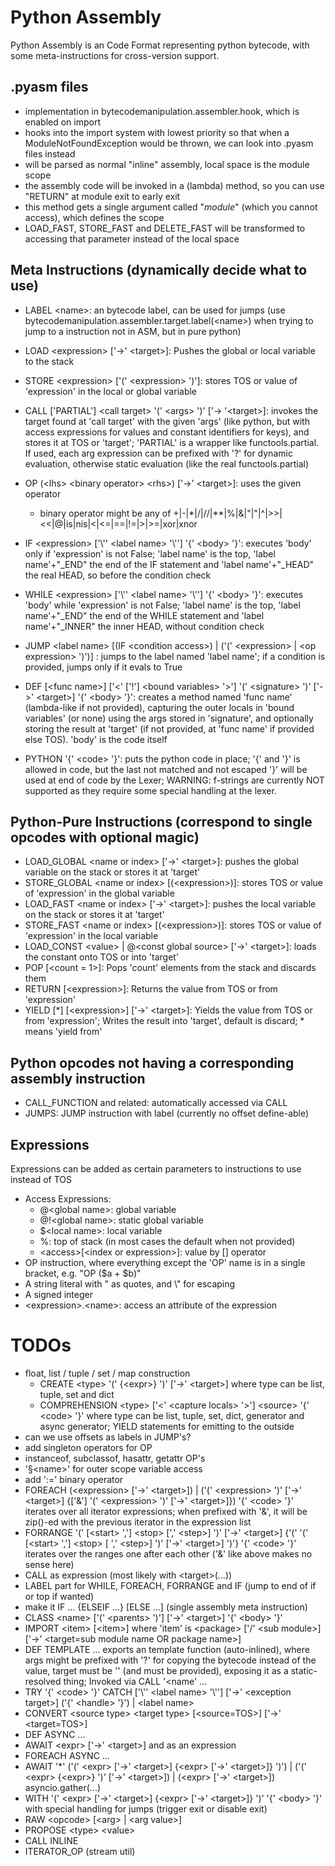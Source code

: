 
# Python Assembly

Python Assembly is an Code Format representing python bytecode, with some meta-instructions
for cross-version support.

## .pyasm files

- implementation in bytecodemanipulation.assembler.hook, which is enabled on import
- hooks into the import system with lowest priority so that when a ModuleNotFoundException would be thrown,
  we can look into .pyasm files instead
- will be parsed as normal "inline" assembly, local space is the module scope
- the assembly code will be invoked in a (lambda) method, so you can use "RETURN" at module exit to early exit
- this method gets a single argument called "$module$" (which you cannot access), which defines the scope
- LOAD_FAST, STORE_FAST and DELETE_FAST will be transformed to accessing that parameter instead of the local space

## Meta Instructions (dynamically decide what to use)

* LABEL \<name>: an bytecode label, can be used for jumps (use bytecodemanipulation.assembler.target.label(\<name>) when trying to jump to a instruction not in ASM, but in pure python)

* LOAD \<expression> \['->' \<target>]: Pushes the global or local variable to the stack
* STORE \<expression> \['(' \<expression> ')']: stores TOS or value of 'expression' in the local or global variable
* CALL \['PARTIAL'] \<call target> '(' \<args> ')' \['-> '\<target>]: invokes the target found at 'call target' with the given 'args'
  (like python, but with access expressions for values and constant identifiers for keys), and stores it at TOS or 'target';
  'PARTIAL' is a wrapper like functools.partial. If used, each arg expression can be prefixed with '?' for dynamic evaluation, otherwise static evaluation (like the real functools.partial)
* OP (\<lhs> \<binary operator> \<rhs>) \['->' \<target>]: uses the given operator
  * binary operator might be any of +|-|*|/|//|**|%|&|"|"|^|>>|<<|@|is|nis|<|<=|==|!=|>|>=|xor|xnor
* IF \<expression> \['\\'' \<label name> '\\''] '{' \<body> '}': executes 'body' only if 'expression' is not False; 'label name' is the top, 'label name'+"_END" the end of the IF statement and 'label name'+"_HEAD" the real HEAD, so before the condition check
* WHILE \<expression> \['\\'' \<label name> '\\''] '{' \<body> '}': executes 'body' while 'expression' is not False; 'label name' is the top, 'label name'+"_END" the end of the WHILE statement and 'label name'+"_INNER" the inner HEAD, without condition check
* JUMP \<label name> \[(IF \<condition access>) | ('(' \<expression> | \<op expression> ')')] : jumps to the label named 'label name'; if a condition is provided, jumps only if it evals to True
* DEF \[\<func name>] \['<' \['!'] \<bound variables\> '>'] '(' \<signature> ')' \['->' \<target>] '{' \<body> '}': creates a method named 'func name' (lambda-like if not provided), capturing the outer locals in 'bound variables' (or none)
  using the args stored in 'signature', and optionally storing the result at 'target' (if not provided, at 'func name' if provided else TOS). 'body' is the code itself
* PYTHON '{' \<code> '}': puts the python code in place; '{' and '}' is allowed in code, but the last not matched and not escaped '}' will be used at end of code by the Lexer; WARNING: f-strings are currently NOT supported as they require
  some special handling at the lexer.

## Python-Pure Instructions (correspond to single opcodes with optional magic)

* LOAD_GLOBAL \<name or index> \['->' \<target>]: pushes the global variable on the stack or stores it at 'target'
* STORE_GLOBAL \<name or index> \[(\<expression>)]: stores TOS or value of 'expression' in the global variable
* LOAD_FAST \<name or index> \['->' \<target>]: pushes the local variable on the stack or stores it at 'target'
* STORE_FAST \<name or index> \[(\<expression>)]: stores TOS or value of 'expression' in the local variable
* LOAD_CONST \<value> | @\<const global source> \['->' \<target>]: loads the constant onto TOS or into 'target'
* POP \[\<count = 1>]: Pops 'count' elements from the stack and discards them
* RETURN \[\<expression>]: Returns the value from TOS or from 'expression'
* YIELD \[*] \[\<expression>] \['->' \<target>]: Yields the value from TOS or from 'expression'; Writes the result into 'target', default is discard; * means 'yield from'

## Python opcodes not having a corresponding assembly instruction

* CALL_FUNCTION and related: automatically accessed via CALL
* JUMPS: JUMP instruction with label (currently no offset define-able)

## Expressions

Expressions can be added as certain parameters to instructions to use instead of TOS

- Access Expressions:
  - @\<global name>: global variable
  - @!\<global name>: static global variable
  - $\<local name>: local variable
  - %: top of stack (in most cases the default when not provided)
  - \<access>\[\<index or expression>]: value by \[] operator
- OP instruction, where everything except the 'OP' name is in a single bracket, e.g. "OP ($a + $b)"
- A string literal with " as quotes, and \\" for escaping
- A signed integer
- \<expression>.\<name>: access an attribute of the expression


# TODOs
- float, list / tuple / set / map construction
  - CREATE \<type> '(' {\<expr>} ')' \['->' \<target>] where type can be list, tuple, set and dict
  - COMPREHENSION \<type> \['\<' \<capture locals> '>'] \<source> '{' \<code> '}' where type can be list, tuple, set, dict, generator and async generator; YIELD statements for emitting to the outside
- can we use offsets as labels in JUMP's?
- add singleton operators for OP
- instanceof, subclassof, hasattr, getattr OP's
- '§\<name>' for outer scope variable access
- add ':=' binary operator
- FOREACH (\<expression> \['->' \<target>]) | ('(' \<expression> ')' \['->' \<target>] {\['&'] '(' \<expression> ')' \['->' \<target>]}) '{' \<code> '}' iterates over all iterator expressions; when prefixed with '&', it will be zip()-ed with the previous iterator in the expression list
- FORRANGE '(' \[\<start> ','] \<stop> \[',' \<step>] ')' \['->' \<target>] {'(' '(' \[\<start> ','] \<stop> \[ ',' \<step>] ')' \['->' \<target>] ')'} '{' \<code> '}' iterates over the ranges one after each other ('&' like above makes no sense here)
- CALL as expression (most likely with \<target>(...))
- LABEL part for WHILE, FOREACH, FORRANGE and IF (jump to end of if or top if wanted)
- make it IF ... {ELSEIF ...} \[ELSE ...] (single assembly meta instruction)
- CLASS \<name> \['(' \<parents> ')'] \['->' \<target>] '{' \<body> '}'
- IMPORT \<item> \[\<item>] where 'item' is \<package> \['/' \<sub module>] \['->' \<target=sub module name OR package name>]
- DEF TEMPLATE ... exports an template function (auto-inlined), where args might be prefixed with '?' for copying the bytecode instead of the value,
  target must be '<name>' (and must be provided), exposing it as a static-resolved thing; Invoked via CALL '<name' ...
- TRY '{' \<code> '}' CATCH \['\\'' \<label name> '\\''] \['->' \<exception target>] ('{' \<handle> '}') | \<label name>
- CONVERT \<source type> \<target type> \[\<source=TOS>] \['->' \<target=TOS>]
- DEF ASYNC ...
- AWAIT \<expr> \['->' \<target>] and as an expression
- FOREACH ASYNC ...
- AWAIT '*' ('(' \<expr> \['->' \<target>] {\<expr> \['->' \<target>]} ')') | ('(' \<expr> {\<expr>} ')' \['->' \<target>]) | (\<expr> \['->' \<target>]) asyncio.gather(...)
- WITH '(' \<expr> \['->' \<target>] {\<expr> \['->' \<target>]} ')' '{' \<body> '}' with special handling for jumps (trigger exit or disable exit)
- RAW \<opcode> \[\<arg> | \<arg value>]
- PROPOSE \<type> \<value>
- CALL INLINE
- ITERATOR_OP (stream util)
